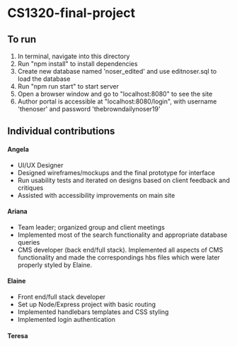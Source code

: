 # CS1320-final-project

## To run

1. In terminal, navigate into this directory
2. Run "npm install" to install dependencies
3. Create new database named 'noser_edited' and use editnoser.sql to load the database
4. Run "npm run start" to start server
5. Open a browser window and go to "localhost:8080" to see the site
6. Author portal is accessible at "localhost:8080/login", with username 'thenoser' and password 'thebrowndailynoser19'

## Individual contributions

#### Angela
- UI/UX Designer
- Designed wireframes/mockups and the final prototype for interface
- Run usability tests and iterated on designs based on client feedback and critiques
- Assisted with accessibility improvements on main site

#### Ariana
- Team leader; organized group and client meetings
- Implemented most of the search functionality and appropriate database queries
- CMS developer (back end/full stack). Implemented all aspects of CMS functionality and made the correspondings hbs files which were later properly styled by Elaine.

#### Elaine
- Front end/full stack developer
- Set up Node/Express project with basic routing
- Implemented handlebars templates and CSS styling
- Implemented login authentication

#### Teresa
